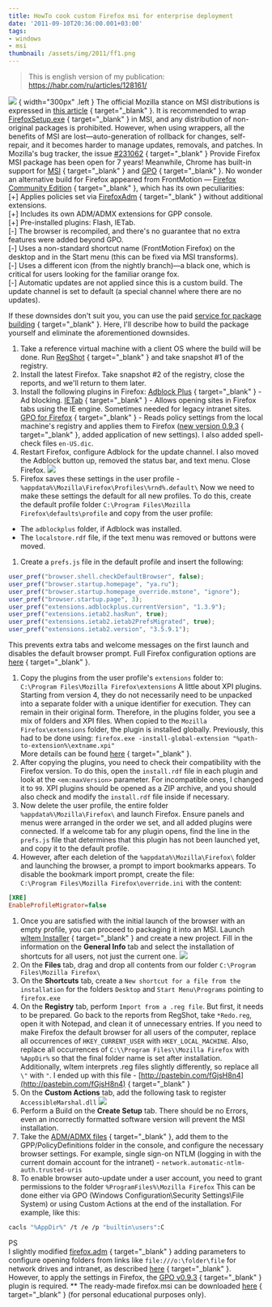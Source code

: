 ```yaml
---
title: HowTo cook custom Firefox msi for enterprise deployment
date: '2011-09-10T20:36:00.001+03:00'
tags:
- windows
- msi
thumbnail: /assets/img/2011/ff1.png
---
```

> This is english version of my publication: https://habr.com/ru/articles/128161/

![](/assets/img/2011/ff1.png)
{ width="300px" .left }
The official Mozilla stance on MSI distributions is expressed in [this article](https://wiki.mozilla.org/Deployment:Deploying_Firefox)
{ target="_blank" }. It is recommended to wrap [FirefoxSetup.exe](https://wiki.mozilla.org/Installer:Command_Line_Arguments)
{ target="_blank" } in MSI, and any distribution of non-original packages is prohibited. However, when using wrappers, all the benefits of MSI are lost—auto-generation of rollback for changes, self-repair, and it becomes harder to manage updates, removals, and patches. In Mozilla's bug tracker, the issue [#231062](https://bugzilla.mozilla.org/show_bug.cgi?id=231062)
{ target="_blank" } Provide Firefox MSI package</a> has been open for 7 years! Meanwhile, Chrome has built-in support for [MSI](http://www.google.de/chrome/eula.html?platform=win&msi=true)
{ target="_blank" } and [GPO](http://www.chromium.org/administrators/policy-templates)
{ target="_blank" }. No wonder an alternative build for Firefox appeared from FrontMotion — [Firefox Community Edition](http://www.frontmotion.com/FMFirefoxCE/download_fmfirefoxce.htm)
{ target="_blank" }, which has its own peculiarities:  
[+] Applies policies set via [FirefoxAdm](http://sourceforge.net/projects/firefoxadm/)
{ target="_blank" } without additional extensions.  
[+] Includes its own ADM/ADMX extensions for GPP console.  
[+] Pre-installed plugins: Flash, IETab.  
[-] The browser is recompiled, and there's no guarantee that no extra features were added beyond GPO.  
[-] Uses a non-standard shortcut name (FrontMotion Firefox) on the desktop and in the Start menu (this can be fixed via MSI transforms).  
[-] Uses a different icon (from the nightly branch)—a black one, which is critical for users looking for the familiar orange fox.  
[-] Automatic updates are not applied since this is a custom build. The update channel is set to default (a special channel where there are no updates).  

If these downsides don't suit you, you can use the paid [service for package building](http://store.frontmotion.com/FirefoxPackager/index.htm)
{ target="_blank" }. Here, I'll describe how to build the package yourself and eliminate the aforementioned downsides.

1. Take a reference virtual machine with a client OS where the build will be done. Run [RegShot](http://rapidshare.com/files/383291723/Regshot\_v2.1.0.17.rar)
{ target="_blank" } and take snapshot #1 of the registry.
1. Install the latest Firefox. Take snapshot #2 of the registry, close the reports, and we'll return to them later.
1. Install the following plugins in Firefox:
[Adblock Plus](https://addons.mozilla.org/firefox/downloads/latest/1865/addon-1865-latest.xpi?src=search)
{ target="_blank" } - Ad blocking.
[IETab](https://addons.mozilla.org/firefox/downloads/latest/92382/addon-92382-latest.xpi?src=search)
{ target="_blank" } - Allows opening sites in Firefox tabs using the IE engine. Sometimes needed for legacy intranet sites.
[GPO for Firefox](https://addons.mozilla.org/firefox/downloads/latest/51892/platform:5/addon-51892-latest.xpi?src=search)
{ target="_blank" } - Reads policy settings from the local machine's registry and applies them to Firefox ([new version 0.9.3](http://ge.tt/8IUf6d7?c)
{ target="_blank" }, added application of new settings).
I also added spell-check files `en-US.dic`.
1. Restart Firefox, configure Adblock for the update channel. I also moved the Adblock button up, removed the status bar, and text menu. Close Firefox.
![](/assets/img/2011/ff2.png)
1. Firefox saves these settings in the user profile - `%appdata%\Mozilla\Firefox\Profiles\%rnd%.default\`
Now we need to make these settings the default for all new profiles. To do this, create the default profile folder 
`C:\Program Files\Mozilla Firefox\defaults\profile`
and copy from the user profile:
- The `adblockplus` folder, if Adblock was installed.
- The `localstore.rdf` file, if the text menu was removed or buttons were moved.
1. Create a `prefs.js` file in the default profile and insert the following:
```js
user_pref("browser.shell.checkDefaultBrowser", false);
user_pref("browser.startup.homepage", "ya.ru");
user_pref("browser.startup.homepage_override.mstone", "ignore");
user_pref("browser.startup.page", 3);
user_pref("extensions.adblockplus.currentVersion", "1.3.9");
user_pref("extensions.ietab2.hasRun", true);
user_pref("extensions.ietab2.ietab2PrefsMigrated", true);
user_pref("extensions.ietab2.version", "3.5.9.1");
```
This prevents extra tabs and welcome messages on the first launch and disables the default browser prompt. Full Firefox configuration options are [here](http://kb.mozillazine.org/About:config_entries)
{ target="_blank" }.
1. Copy the plugins from the user profile's `extensions` folder to:  
`C:\Program Files\Mozilla Firefox\extensions`
A little about XPI plugins. Starting from version 4, they do not necessarily need to be unpacked into a separate folder with a unique identifier for execution. They can remain in their original form. Therefore, in the plugins folder, you see a mix of folders and XPI files. When copied to the `Mozilla Firefox\extensions` folder, the plugin is installed globally. Previously, this had to be done using:
`firefox.exe -install-global-extension "%path-to-extension%\extname.xpi"`  
More details can be found [here](http://kb.mozillazine.org/Installing_extensions)
{ target="_blank" }.
1. After copying the plugins, you need to check their compatibility with the Firefox version. To do this, open the `install.rdf` file in each plugin and look at the `<em:maxVersion>` parameter. For incompatible ones, I changed it to `99`. XPI plugins should be opened as a ZIP archive, and you should also check and modify the `install.rdf` file inside if necessary.
1. Now delete the user profile, the entire folder `%appdata%\Mozilla\Firefox\` and launch Firefox. Ensure panels and menus were arranged in the order we set, and all added plugins were connected. If a welcome tab for any plugin opens, find the line in the `prefs.js` file that determines that this plugin has not been launched yet, and copy it to the default profile.
1. However, after each deletion of the `%appdata%\Mozilla\Firefox\` folder and launching the browser, a prompt to import bookmarks appears. To disable the bookmark import prompt, create the file:  
`C:\Program Files\Mozilla Firefox\override.ini` 
with the content:
  ```ini
  [XRE]
  EnableProfileMigrator=false
  ```

1. Once you are satisfied with the initial launch of the browser with an empty profile, you can proceed to packaging it into an MSI. Launch [wItem Installer](http://www.witemsoft.com/togo/downloads/)
{ target="_blank" } and create a new project. Fill in the information on the **General Info** tab and select the installation of shortcuts for all users, not just the current one.
![](/assets/img/2011/ff3.png)
1. On the **Files** tab, drag and drop all contents from our folder `C:\Program Files\Mozilla Firefox\`
1. On the **Shortcuts** tab, create a `New shortcut for a file from the installation` for the folders `Desktop` and `Start Menu\Programs` pointing to `firefox.exe`
1. On the **Registry** tab, perform `Import from a .reg file`. But first, it needs to be prepared. Go back to the reports from RegShot, take `*Redo.reg`, open it with Notepad, and clean it of unnecessary entries.
If you need to make Firefox the default browser for all users of the computer, replace all occurrences of `HKEY_CURRENT_USER` with `HKEY_LOCAL_MACHINE`.
Also, replace all occurrences of `C:\\Program Files\\Mozilla Firefox` with `%AppDir%` so that the final folder name is set after installation.
Additionally, wItem interprets .reg files slightly differently, so replace all `\"` with `"`.
I ended up with this file - [http://pastebin.com/fGjsH8n4](http://pastebin.com/fGjsH8n4)
{ target="_blank" }
1. On the **Custom Actions** tab, add the following task to register `AccessibleMarshal.dll`
![](/assets/img/2011/ff4.png)
1. Perform a Build on the **Create Setup** tab. There should be no Errors, even an incorrectly formatted software version will prevent the MSI installation.
1. Take the [ADM/ADMX files](http://www.frontmotion.com/FMFirefoxCE/download_fmfirefoxce.htm)
{ target="_blank" }, add them to the GPP/PolicyDefinitions folder in the console, and configure the necessary browser settings. For example, single sign-on NTLM (logging in with the current domain account for the intranet) - `network.automatic-ntlm-auth.trusted-uris`
1. To enable browser auto-update under a user account, you need to grant permissions to the folder
`%ProgramFiles%\Mozilla Firefox`
This can be done either via GPO (Windows Configuration\Security Settings\File System) or using Custom Actions at the end of the installation. For example, like this:
```bash
cacls "%AppDir%" /t /e /p "builtin\users":C
```

PS  
I slightly modified [firefox.adm](http://ge.tt/8IUf6d7?c)
{ target="_blank" } adding parameters to configure opening folders from links like `file:///o:\folder\file` for network drives and intranet, as described [here](http://kb.mozillazine.org/Links_to_local_pages_do_not_work)
{ target="_blank" }. However, to apply the settings in Firefox, the [GPO v0.9.3](http://ge.tt/8IUf6d7?c)
{ target="_blank" } plugin is required.
  ** The ready-made firefox.msi can be downloaded [here](http://ge.tt/8IUf6d7?c)
{ target="_blank" } (for personal educational purposes only).
